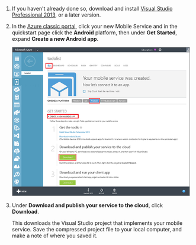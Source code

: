 1. If you haven't already done so, download and install [Visual Studio Professional 2013](https://go.microsoft.com/fwLink/p/?LinkID=391934), or a later version.

2. In the [Azure classic portal](https://manage.windowsazure.com/), click your new Mobile Service and in the quickstart page click the **Android** platform, then under **Get Started**, expand **Create a new Android app**. 

    ![](./media/mobile-services-download-service-locally/download-service-project.png)

3. Under **Download and publish your service to the cloud**, click **Download**.

    This downloads the Visual Studio project that implements your mobile service. Save the compressed project file to your local computer, and make a note of where you saved it.


